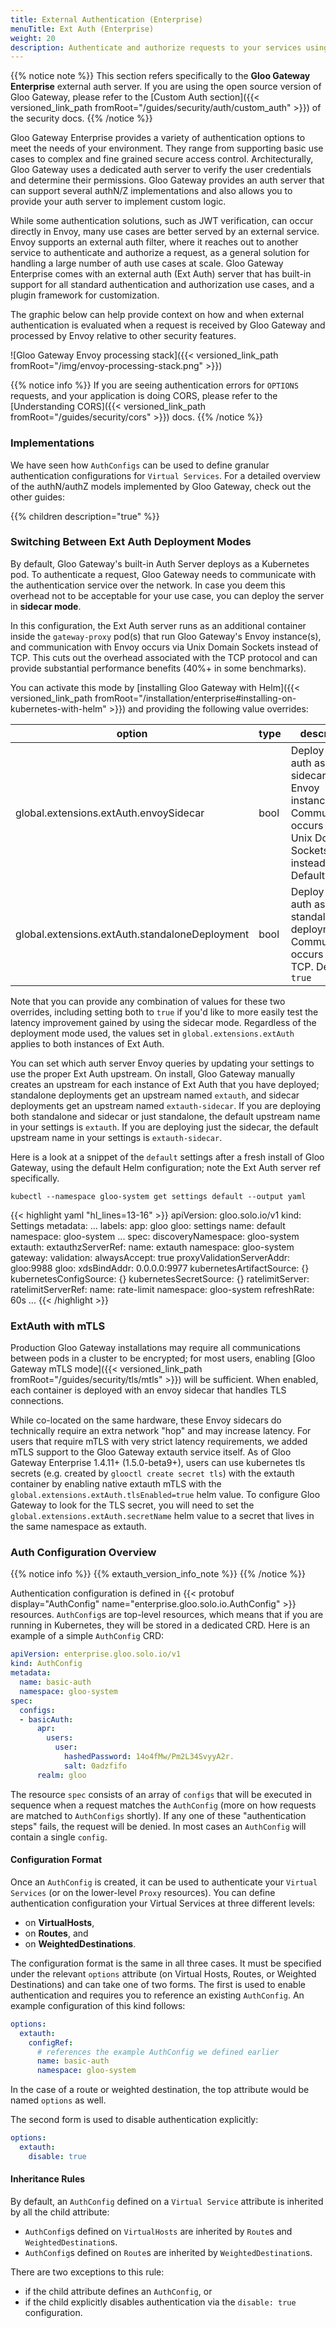 ```yaml
---
title: External Authentication (Enterprise)
menuTitle: Ext Auth (Enterprise)
weight: 20
description: Authenticate and authorize requests to your services using Gloo Gateway's external auth service.
---
```


{{% notice note %}}
This section refers specifically to the **Gloo Gateway Enterprise** external auth server. If you are using the open source version of Gloo Gateway, please refer to the [Custom Auth section]({{< versioned_link_path fromRoot="/guides/security/auth/custom_auth" >}}) of the security docs.
{{% /notice %}}

Gloo Gateway Enterprise provides a variety of authentication options to meet the needs of your environment. They range from supporting basic use cases to complex and fine grained secure access control. Architecturally, Gloo Gateway uses a dedicated auth server to verify the user credentials and determine their permissions. Gloo Gateway provides an auth server that can support several authN/Z implementations and also allows you to provide your auth server to implement custom logic.

While some authentication solutions, such as JWT verification, can occur directly in Envoy, many use cases are better served by an external service. Envoy supports an external auth filter, where it reaches out to another service to authenticate and authorize a request, as a general solution for handling a large number of auth use cases at scale. Gloo Gateway Enterprise comes with an external auth (Ext Auth) server that has built-in support for all standard authentication and authorization use cases, and a plugin framework for customization.

The graphic below can help provide context on how and when external authentication is evaluated when a request is received by Gloo Gateway and processed by Envoy relative to other security features.

![Gloo Gateway Envoy processing stack]({{< versioned_link_path fromRoot="/img/envoy-processing-stack.png" >}})

{{% notice info %}}
If you are seeing authentication errors for `OPTIONS` requests, and your application is doing CORS, please refer to the [Understanding CORS]({{< versioned_link_path fromRoot="/guides/security/cors" >}}) docs.
{{% /notice %}}

### Implementations

We have seen how `AuthConfigs` can be used to define granular authentication configurations for `Virtual Services`. For a detailed overview of the authN/authZ models implemented by Gloo Gateway, check out the other guides:

{{% children description="true" %}}

### Switching Between Ext Auth Deployment Modes

By default, Gloo Gateway's built-in Auth Server deploys as a Kubernetes pod. To authenticate a request, Gloo Gateway needs to communicate with the authentication service over the network. In case you deem this overhead not to be acceptable for your use case, you can deploy the server in **sidecar mode**.

In this configuration, the Ext Auth server runs as an additional container inside the `gateway-proxy` pod(s) that run Gloo Gateway's Envoy instance(s), and communication with Envoy occurs via Unix Domain Sockets instead of TCP. This cuts out the overhead associated with the TCP protocol and can provide substantial performance benefits (40%+ in some benchmarks).

You can activate this mode by [installing Gloo Gateway with Helm]({{< versioned_link_path fromRoot="/installation/enterprise#installing-on-kubernetes-with-helm" >}}) and providing the following value overrides:

| option                                         | type | description                                                                                                                       |
| ---------------------------------------------- | ---- | --------------------------------------------------------------------------------------------------------------------------------- |
| global.extensions.extAuth.envoySidecar         | bool | Deploy ext-auth as a sidecar to Envoy instances. Communication occurs over Unix Domain Sockets instead of TCP. Default is `false` |
| global.extensions.extAuth.standaloneDeployment | bool | Deploy ext-auth as a standalone deployment. Communication occurs over TCP. Default is `true`                                      |

Note that you can provide any combination of values for these two overrides, including setting both to `true` if you'd like to more easily test the latency improvement gained by using the sidecar mode. Regardless of the deployment mode used, the values set in `global.extensions.extAuth` applies to both instances of Ext Auth.

You can set which auth server Envoy queries by updating your settings to use the proper Ext Auth upstream. On install, Gloo Gateway manually creates an upstream for each instance of Ext Auth that you have deployed; standalone deployments get an upstream named `extauth`, and sidecar deployments get an upstream named `extauth-sidecar`. If you are deploying both standalone and sidecar or just standalone, the default upstream name in your settings is `extauth`. If you are deploying just the sidecar, the default upstream name in your settings is `extauth-sidecar`.

Here is a look at a snippet of the `default` settings after a fresh install of Gloo Gateway, using the default Helm configuration; note the Ext Auth server ref specifically.

```shell
kubectl --namespace gloo-system get settings default --output yaml
```

{{< highlight yaml "hl_lines=13-16" >}}
apiVersion: gloo.solo.io/v1
kind: Settings
metadata:
  ...
  labels:
    app: gloo
    gloo: settings
  name: default
  namespace: gloo-system
  ...
spec:
  discoveryNamespace: gloo-system
  extauth:
    extauthzServerRef:
      name: extauth
      namespace: gloo-system
  gateway:
    validation:
      alwaysAccept: true
      proxyValidationServerAddr: gloo:9988
  gloo:
    xdsBindAddr: 0.0.0.0:9977
  kubernetesArtifactSource: {}
  kubernetesConfigSource: {}
  kubernetesSecretSource: {}
  ratelimitServer:
    ratelimitServerRef:
      name: rate-limit
      namespace: gloo-system
  refreshRate: 60s
  ...
{{< /highlight >}}

### ExtAuth with mTLS

Production Gloo Gateway installations may require all communications between pods in a cluster to be encrypted; for most users, enabling [Gloo Gateway mTLS mode]({{< versioned_link_path fromRoot="/guides/security/tls/mtls" >}}) will be sufficient. When enabled, each container is deployed with an envoy sidecar that handles TLS connections.

While co-located on the same hardware, these Envoy sidecars do technically require an extra network "hop" and may increase latency. For users that require mTLS with very strict latency requirements, we added mTLS support to the Gloo Gateway extauth service itself. As of Gloo Gateway Enterprise 1.4.11+ (1.5.0-beta9+), users can use kubernetes tls secrets (e.g. created by `glooctl create secret tls`) with the extauth container by enabling native extauth mTLS with the `global.extensions.extAuth.tlsEnabled=true` helm value. To configure Gloo Gateway to look for the TLS secret, you will need to set the `global.extensions.extAuth.secretName` helm value to a secret that lives in the same namespace as extauth.

### Auth Configuration Overview

{{% notice info %}}
{{% extauth_version_info_note %}}
{{% /notice %}}

Authentication configuration is defined in {{< protobuf display="AuthConfig" name="enterprise.gloo.solo.io.AuthConfig" >}} resources. `AuthConfig`s are top-level resources, which means that if you are running in Kubernetes, they will be stored in a dedicated CRD. Here is an example of a simple `AuthConfig` CRD:

```yaml
apiVersion: enterprise.gloo.solo.io/v1
kind: AuthConfig
metadata:
  name: basic-auth
  namespace: gloo-system
spec:
  configs:
  - basicAuth:
      apr:
        users:
          user:
            hashedPassword: 14o4fMw/Pm2L34SvyyA2r.
            salt: 0adzfifo
      realm: gloo
```

The resource `spec` consists of an array of `configs` that will be executed in sequence when a request matches the `AuthConfig` (more on how requests are matched to `AuthConfigs` shortly). If any one of these "authentication steps" fails, the request will be denied. In most cases an `AuthConfig` will contain a single `config`.

#### Configuration Format

Once an `AuthConfig` is created, it can be used to authenticate your `Virtual Services` (or on the lower-level `Proxy` resources). You can define authentication configuration your Virtual Services at three different levels:

- on **VirtualHosts**,
- on **Routes**, and
- on **WeightedDestinations**.

The configuration format is the same in all three cases. It must be specified under the relevant `options` attribute (on Virtual Hosts, Routes, or Weighted Destinations) and can take one of two forms. The first is used to enable authentication and requires you to reference an existing `AuthConfig`. An example configuration of this kind follows:

```yaml
options:
  extauth:
    configRef:
      # references the example AuthConfig we defined earlier
      name: basic-auth
      namespace: gloo-system
```

In the case of a route or weighted destination, the top attribute would be named `options` as well.

The second form is used to disable authentication explicitly:

```yaml
options:
  extauth:
    disable: true
```

#### Inheritance Rules

By default, an `AuthConfig` defined on a `Virtual Service` attribute is inherited by all the child attribute:

- `AuthConfig`s defined on `VirtualHosts` are inherited by `Route`s and `WeightedDestination`s.
- `AuthConfig`s defined on `Route`s are inherited by `WeightedDestination`s.

There are two exceptions to this rule:

- if the child attribute defines an `AuthConfig`, or
- if the child explicitly disables authentication via the `disable: true` configuration.
